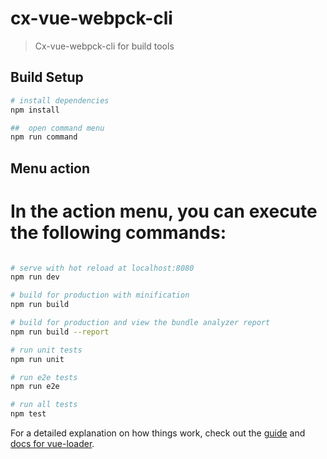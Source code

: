 # cx-vue-webpck-cli

> Cx-vue-webpck-cli for build tools

## Build Setup

``` bash
# install dependencies
npm install

##  open command menu
npm run command

```
## Menu action
#  In the action menu, you can execute the following commands:

``` bash

# serve with hot reload at localhost:8080
npm run dev

# build for production with minification
npm run build

# build for production and view the bundle analyzer report
npm run build --report

# run unit tests
npm run unit

# run e2e tests
npm run e2e

# run all tests
npm test

```
For a detailed explanation on how things work, check out the [guide](http://vuejs-templates.github.io/webpack/) and [docs for vue-loader](http://vuejs.github.io/vue-loader).
